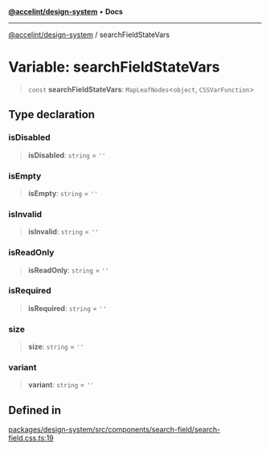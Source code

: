[**@accelint/design-system**](../README.md) • **Docs**

***

[@accelint/design-system](../README.md) / searchFieldStateVars

# Variable: searchFieldStateVars

> `const` **searchFieldStateVars**: `MapLeafNodes`\<`object`, `CSSVarFunction`\>

## Type declaration

### isDisabled

> **isDisabled**: `string` = `''`

### isEmpty

> **isEmpty**: `string` = `''`

### isInvalid

> **isInvalid**: `string` = `''`

### isReadOnly

> **isReadOnly**: `string` = `''`

### isRequired

> **isRequired**: `string` = `''`

### size

> **size**: `string` = `''`

### variant

> **variant**: `string` = `''`

## Defined in

[packages/design-system/src/components/search-field/search-field.css.ts:19](https://github.com/gohypergiant/standard-toolkit/blob/258694cea8ed8bbd956b3cf5da47c2c9debcf127/packages/design-system/src/components/search-field/search-field.css.ts#L19)
